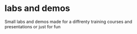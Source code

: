 labs and demos
====

Small labs and demos made for a diffrenty training courses and presentations or just for fun
